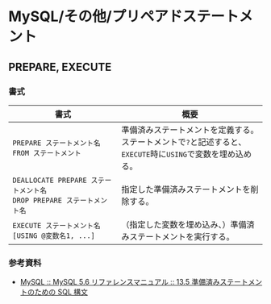 # MySQL/その他/プリペアドステートメント

## PREPARE, EXECUTE

### 書式

| 書式                                                         | 概要                                                         |
| ------------------------------------------------------------ | ------------------------------------------------------------ |
| `PREPARE ステートメント名 FROM ステートメント`               | 準備済みステートメントを定義する。<br />ステートメントで`?`と記述すると、`EXECUTE`時に`USING`で変数を埋め込める。 |
| `DEALLOCATE PREPARE ステートメント名`<br />`DROP PREPARE ステートメント名` | 指定した準備済みステートメントを削除する。                   |
| `EXECUTE ステートメント名 [USING @変数名1, ...]`             | （指定した変数を埋め込み、）準備済みステートメントを実行する。 |

### 参考資料

- [MySQL :: MySQL 5.6 リファレンスマニュアル :: 13.5 準備済みステートメントのための SQL 構文](https://dev.mysql.com/doc/refman/5.6/ja/sql-syntax-prepared-statements.html)
